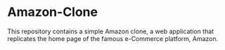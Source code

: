 # Amazon-Clone
This repository contains a simple Amazon clone, a web application that replicates the home page of the famous e-Commerce platform, Amazon.
